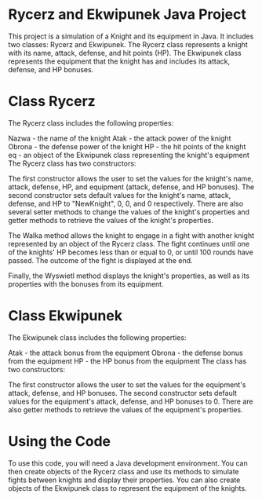 # Rycerz and Ekwipunek Java Project
This project is a simulation of a Knight and its equipment in Java. It includes two classes: Rycerz and Ekwipunek. The Rycerz class represents a knight with its name, attack, defense, and hit points (HP). The Ekwipunek class represents the equipment that the knight has and includes its attack, defense, and HP bonuses.

# Class Rycerz
The Rycerz class includes the following properties:

Nazwa - the name of the knight
Atak - the attack power of the knight
Obrona - the defense power of the knight
HP - the hit points of the knight
eq - an object of the Ekwipunek class representing the knight's equipment
The Rycerz class has two constructors:

The first constructor allows the user to set the values for the knight's name, attack, defense, HP, and equipment (attack, defense, and HP bonuses).
The second constructor sets default values for the knight's name, attack, defense, and HP to "NewKnight", 0, 0, and 0 respectively.
There are also several setter methods to change the values of the knight's properties and getter methods to retrieve the values of the knight's properties.

The Walka method allows the knight to engage in a fight with another knight represented by an object of the Rycerz class. The fight continues until one of the knights' HP becomes less than or equal to 0, or until 100 rounds have passed. The outcome of the fight is displayed at the end.

Finally, the Wyswietl method displays the knight's properties, as well as its properties with the bonuses from its equipment.

# Class Ekwipunek
The Ekwipunek class includes the following properties:

Atak - the attack bonus from the equipment
Obrona - the defense bonus from the equipment
HP - the HP bonus from the equipment
The class has two constructors:

The first constructor allows the user to set the values for the equipment's attack, defense, and HP bonuses.
The second constructor sets default values for the equipment's attack, defense, and HP bonuses to 0.
There are also getter methods to retrieve the values of the equipment's properties.

# Using the Code
To use this code, you will need a Java development environment. You can then create objects of the Rycerz class and use its methods to simulate fights between knights and display their properties. You can also create objects of the Ekwipunek class to represent the equipment of the knights.
